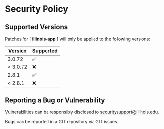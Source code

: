 # Security Policy

## Supported Versions

Patches for [ **illinois-app** ] will only be applied to the following versions:

| Version | Supported |
| ------- | ------------------ |
| 3.0.72 | :white_check_mark: |
| < 3.0.72| :x: |
| 2.8.1 | :white_check_mark: |
| < 2.8.1 | :x: |

## Reporting a Bug or Vulnerability

Vulnerabilities can be responsibly disclosed to [securitysupport@illinois.edu](mailto:securitysupport@illinois.edu).

Bugs can be reported in a GIT repository via GIT issues.